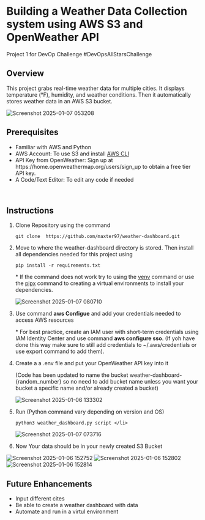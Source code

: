 <h1>Building a Weather Data Collection system using AWS S3 and OpenWeather API</h1>
Project 1 for DevOp Challenge #DevOpsAllStarsChallenge
<h2>Overview</h2>
<p>This project grabs real-time weather data for multiple cities. It displays temperature (°F), humidity, and weather conditions. Then it automatically stores weather data in an AWS S3 bucket.</p>

![Screenshot 2025-01-07 053208](https://github.com/user-attachments/assets/2dcc45dc-5888-4f44-9e31-9e186902d5b2)
<br/>
<h2>Prerequisites</h2> 
<ul>
  <li>Familiar with AWS and Python</li>
  <li>AWS Account: To use S3 and install <a href="https://aws.amazon.com/cli/">AWS CLI</a></li>
  <li>API Key from OpenWeather: Sign up at https://home.openweathermap.org/users/sign_up to obtain a free tier API key.</li>
  <li>A Code/Text Editor: To edit any code if needed</li>
</ul>

<br/>
<h2>Instructions</h2>
<ol>
  <li>Clone Repository using the command  
    
```
git clone  https://github.com/maxter97/weather-dashboard.git
```
  <li>Move to where the weather-dashboard directory is stored. Then install all dependencies needed for this project using

```
pip install -r requirements.txt
```
 
  <p>* If the command does not work try to using the <a href="https://docs.python.org/3/library/venv.html">venv</a> command or use the <a href="https://pipx.pypa.io/stable/">pipx<a/> command to creating a virtual environments to install your dependencies. </p>
      
![Screenshot 2025-01-07 080710](https://github.com/user-attachments/assets/9a512778-d359-4f18-bf55-b5dc8ddba4f1)
  <li>Use command <b>aws Configue</b> and add your credentials needed to access AWS resources
  <p>* For best practice, create an IAM user with short-term credentials using IAM Identity Center and use command <b>aws configure sso</b>. (If yoh have done this way make sure to still add credentials to ~/.aws/credentials or use export command to add them). </p></li>
  <li>Create a a .env file and put your OpenWeather API key into it  <p>(Code has been updated to name the bucket weather-dashboard-{random_number} so no need to add bucket name unless you want your bucket a specific name and/or already created a bucket)</p></li>
    
  ![Screenshot 2025-01-06 133302](https://github.com/user-attachments/assets/63ae31e7-bb49-4bac-adf9-5f7f3c97d26b)
  <li>Run (Python command vary depending on version and OS)

    python3 weather_dashboard.py script </li>
   
  ![Screenshot 2025-01-07 073716](https://github.com/user-attachments/assets/7c2dc2d5-3d34-4c79-b451-1ecf885f8e5a)
  <li>Now Your data should be in your newly created S3 Bucket</li>

</ol>

![Screenshot 2025-01-06 152752](https://github.com/user-attachments/assets/8a017f43-4e4f-4ae2-99f6-24cef9308fb3)
![Screenshot 2025-01-06 152802](https://github.com/user-attachments/assets/f7b727bf-0a41-448b-9310-368d6268314e)
![Screenshot 2025-01-06 152814](https://github.com/user-attachments/assets/0621dffc-dc42-4d73-b13d-2399beb5e6d7)

<h2>Future Enhancements</h2>
<ul>
  <li>Input different cites</li>
  <li>Be able to create a weather dashboard with data</li>
  <li>Automate and run in a virtul environment</li>
  
</ul>
